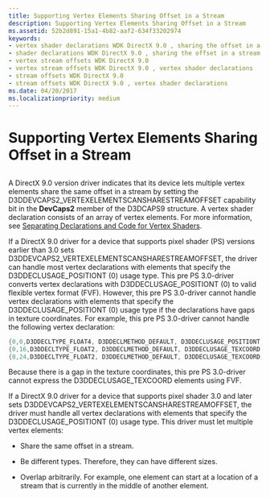 ```yaml
---
title: Supporting Vertex Elements Sharing Offset in a Stream
description: Supporting Vertex Elements Sharing Offset in a Stream
ms.assetid: 52b2d891-15a1-4b82-aaf2-634f33202974
keywords:
- vertex shader declarations WDK DirectX 9.0 , sharing the offset in a stream
- shader declarations WDK DirectX 9.0 , sharing the offset in a stream
- vertex stream offsets WDK DirectX 9.0
- vertex stream offsets WDK DirectX 9.0 , vertex shader declarations
- stream offsets WDK DirectX 9.0
- stream offsets WDK DirectX 9.0 , vertex shader declarations
ms.date: 04/20/2017
ms.localizationpriority: medium
---
```


# Supporting Vertex Elements Sharing Offset in a Stream


## <span id="ddk_supporting_vertex_elements_sharing_offset_in_a_stream_gg"></span><span id="DDK_SUPPORTING_VERTEX_ELEMENTS_SHARING_OFFSET_IN_A_STREAM_GG"></span>


A DirectX 9.0 version driver indicates that its device lets multiple vertex elements share the same offset in a stream by setting the D3DDEVCAPS2\_VERTEXELEMENTSCANSHARESTREAMOFFSET capability bit in the **DevCaps2** member of the D3DCAPS9 structure. A vertex shader declaration consists of an array of vertex elements. For more information, see [Separating Declarations and Code for Vertex Shaders](separating-declarations-and-code-for-vertex-shaders.md).

If a DirectX 9.0 driver for a device that supports pixel shader (PS) versions earlier than 3.0 sets D3DDEVCAPS2\_VERTEXELEMENTSCANSHARESTREAMOFFSET, the driver can handle most vertex declarations with elements that specify the D3DDECLUSAGE\_POSITIONT (0) usage type. This pre PS 3.0-driver converts vertex declarations with D3DDECLUSAGE\_POSITIONT (0) to valid flexible vertex format (FVF). However, this pre PS 3.0-driver cannot handle vertex declarations with elements that specify the D3DDECLUSAGE\_POSITIONT (0) usage type if the declarations have gaps in texture coordinates. For example, this pre PS 3.0-driver cannot handle the following vertex declaration:

```cpp
{0,0,D3DDECLTYPE_FLOAT4, D3DDECLMETHOD_DEFAULT, D3DDECLUSAGE_POSITIONT, 0}
{0,16,D3DDECLTYPE_FLOAT2, D3DDECLMETHOD_DEFAULT, D3DDECLUSAGE_TEXCOORD, 0}
{0,24,D3DDECLTYPE_FLOAT2, D3DDECLMETHOD_DEFAULT, D3DDECLUSAGE_TEXCOORD, 5}
```

Because there is a gap in the texture coordinates, this pre PS 3.0-driver cannot express the D3DDECLUSAGE\_TEXCOORD elements using FVF.

If a DirectX 9.0 driver for a device that supports pixel shader 3.0 and later sets D3DDEVCAPS2\_VERTEXELEMENTSCANSHARESTREAMOFFSET, the driver must handle all vertex declarations with elements that specify the D3DDECLUSAGE\_POSITIONT (0) usage type. This driver must let multiple vertex elements:

-   Share the same offset in a stream.

-   Be different types. Therefore, they can have different sizes.

-   Overlap arbitrarily. For example, one element can start at a location of a stream that is currently in the middle of another element.

 

 





